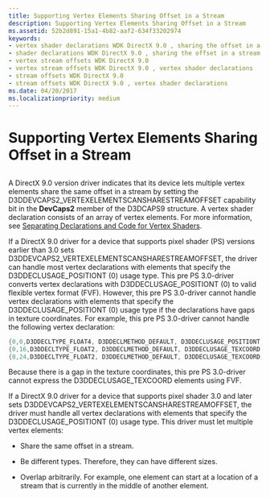 ```yaml
---
title: Supporting Vertex Elements Sharing Offset in a Stream
description: Supporting Vertex Elements Sharing Offset in a Stream
ms.assetid: 52b2d891-15a1-4b82-aaf2-634f33202974
keywords:
- vertex shader declarations WDK DirectX 9.0 , sharing the offset in a stream
- shader declarations WDK DirectX 9.0 , sharing the offset in a stream
- vertex stream offsets WDK DirectX 9.0
- vertex stream offsets WDK DirectX 9.0 , vertex shader declarations
- stream offsets WDK DirectX 9.0
- stream offsets WDK DirectX 9.0 , vertex shader declarations
ms.date: 04/20/2017
ms.localizationpriority: medium
---
```


# Supporting Vertex Elements Sharing Offset in a Stream


## <span id="ddk_supporting_vertex_elements_sharing_offset_in_a_stream_gg"></span><span id="DDK_SUPPORTING_VERTEX_ELEMENTS_SHARING_OFFSET_IN_A_STREAM_GG"></span>


A DirectX 9.0 version driver indicates that its device lets multiple vertex elements share the same offset in a stream by setting the D3DDEVCAPS2\_VERTEXELEMENTSCANSHARESTREAMOFFSET capability bit in the **DevCaps2** member of the D3DCAPS9 structure. A vertex shader declaration consists of an array of vertex elements. For more information, see [Separating Declarations and Code for Vertex Shaders](separating-declarations-and-code-for-vertex-shaders.md).

If a DirectX 9.0 driver for a device that supports pixel shader (PS) versions earlier than 3.0 sets D3DDEVCAPS2\_VERTEXELEMENTSCANSHARESTREAMOFFSET, the driver can handle most vertex declarations with elements that specify the D3DDECLUSAGE\_POSITIONT (0) usage type. This pre PS 3.0-driver converts vertex declarations with D3DDECLUSAGE\_POSITIONT (0) to valid flexible vertex format (FVF). However, this pre PS 3.0-driver cannot handle vertex declarations with elements that specify the D3DDECLUSAGE\_POSITIONT (0) usage type if the declarations have gaps in texture coordinates. For example, this pre PS 3.0-driver cannot handle the following vertex declaration:

```cpp
{0,0,D3DDECLTYPE_FLOAT4, D3DDECLMETHOD_DEFAULT, D3DDECLUSAGE_POSITIONT, 0}
{0,16,D3DDECLTYPE_FLOAT2, D3DDECLMETHOD_DEFAULT, D3DDECLUSAGE_TEXCOORD, 0}
{0,24,D3DDECLTYPE_FLOAT2, D3DDECLMETHOD_DEFAULT, D3DDECLUSAGE_TEXCOORD, 5}
```

Because there is a gap in the texture coordinates, this pre PS 3.0-driver cannot express the D3DDECLUSAGE\_TEXCOORD elements using FVF.

If a DirectX 9.0 driver for a device that supports pixel shader 3.0 and later sets D3DDEVCAPS2\_VERTEXELEMENTSCANSHARESTREAMOFFSET, the driver must handle all vertex declarations with elements that specify the D3DDECLUSAGE\_POSITIONT (0) usage type. This driver must let multiple vertex elements:

-   Share the same offset in a stream.

-   Be different types. Therefore, they can have different sizes.

-   Overlap arbitrarily. For example, one element can start at a location of a stream that is currently in the middle of another element.

 

 





